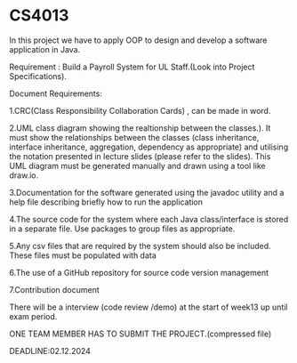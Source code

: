 # CS4013

In this project we have to apply OOP to design and develop a software application in Java.

Requirement : Build a Payroll System for UL Staff.(Look into Project Specifications).

Document Requirements:

1.CRC(Class Responsibility Collaboration Cards) , can be made in word.

2.UML class diagram showing the realtionship between the classes.). It must show the relationships between the classes (class inheritance, interface inheritance, aggregation, dependency as appropriate) and utilising the notation presented in lecture slides (please refer to the slides). This UML diagram must be generated manually and drawn using a tool like draw.io.

3.Documentation for the software generated using the javadoc utility and a help file describing briefly how to run the application

4.The source code for the system where each Java class/interface is stored in a separate file. Use packages to group files as appropriate.

5.Any csv files that are required by the system should also be included. These files must be populated with data

6.The use of a GitHub repository for source code version management

7.Contribution document

There will be a  interview (code review /demo) at the start of week13 up until exam period.

ONE TEAM MEMBER HAS TO SUBMIT THE PROJECT.(compressed file)

DEADLINE:02.12.2024
